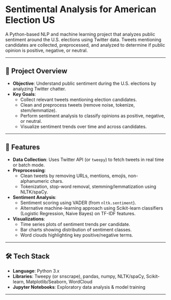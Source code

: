 # Sentimental Analysis for American Election US

A Python-based NLP and machine learning project that analyzes public sentiment around the U.S. elections using Twitter data. Tweets mentioning candidates are collected, preprocessed, and analyzed to determine if public opinion is positive, negative, or neutral.

---

## 🧠 Project Overview

- **Objective**: Understand public sentiment during the U.S. elections by analyzing Twitter chatter.
- **Key Goals**:
  - Collect relevant tweets mentioning election candidates.
  - Clean and preprocess tweets (remove noise, tokenize, stem/lemmatize).
  - Perform sentiment analysis to classify opinions as positive, negative, or neutral.
  - Visualize sentiment trends over time and across candidates.

---

## 🚀 Features

- **Data Collection**: Uses Twitter API (or `tweepy`) to fetch tweets in real time or batch mode.
- **Preprocessing**:
  - Clean tweets by removing URLs, mentions, emojis, non-alphanumeric chars.
  - Tokenization, stop-word removal, stemming/lemmatization using NLTK/spaCy.
- **Sentiment Analysis**:
  - Sentiment scoring using VADER (from `nltk.sentiment`).
  - Alternative machine-learning approach using Scikit-learn classifiers (Logistic Regression, Naive Bayes) on TF-IDF features.
- **Visualizations**:
  - Time series plots of sentiment trends per candidate.
  - Bar charts showing distribution of sentiment classes.
  - Word clouds highlighting key positive/negative terms.

---

## 🛠️ Tech Stack

- **Language**: Python 3.x  
- **Libraries**: Tweepy (or snscrape), pandas, numpy, NLTK/spaCy, Scikit-learn, Matplotlib/Seaborn, WordCloud  
- **Jupyter Notebooks**: Exploratory data analysis & model training

---



